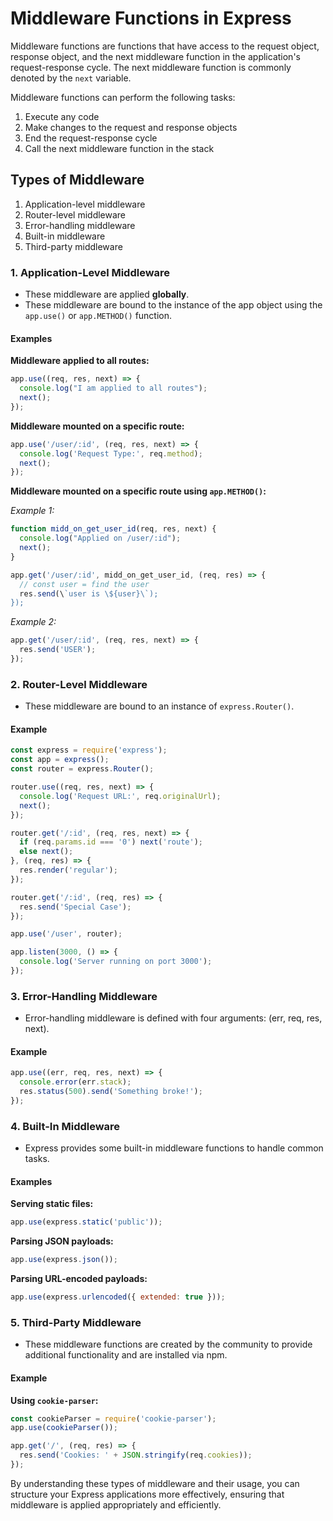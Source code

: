 
# Middleware Functions in Express

Middleware functions are functions that have access to the request object, response object, and the next middleware function in the application's request-response cycle. The next middleware function is commonly denoted by the `next` variable.

Middleware functions can perform the following tasks:
1. Execute any code
2. Make changes to the request and response objects
3. End the request-response cycle
4. Call the next middleware function in the stack

## Types of Middleware

1. Application-level middleware
2. Router-level middleware
3. Error-handling middleware
4. Built-in middleware
5. Third-party middleware

### 1. Application-Level Middleware

- These middleware are applied **globally**.
- These middleware are bound to the instance of the app object using the `app.use()` or `app.METHOD()` function.

#### Examples

**Middleware applied to all routes:**
```javascript
app.use((req, res, next) => {
  console.log("I am applied to all routes");
  next();
});
```

**Middleware mounted on a specific route:**
```javascript
app.use('/user/:id', (req, res, next) => {
  console.log('Request Type:', req.method);
  next();
});
```

**Middleware mounted on a specific route using `app.METHOD()`:**

_Example 1:_
```javascript
function midd_on_get_user_id(req, res, next) {
  console.log("Applied on /user/:id");
  next();
}

app.get('/user/:id', midd_on_get_user_id, (req, res) => {
  // const user = find the user
  res.send(\`user is \${user}\`);
});
```

_Example 2:_
```javascript
app.get('/user/:id', (req, res, next) => {
  res.send('USER');
});
```

### 2. Router-Level Middleware

- These middleware are bound to an instance of `express.Router()`.

#### Example

```javascript
const express = require('express');
const app = express();
const router = express.Router();

router.use((req, res, next) => {
  console.log('Request URL:', req.originalUrl);
  next();
});

router.get('/:id', (req, res, next) => {
  if (req.params.id === '0') next('route');
  else next();
}, (req, res) => {
  res.render('regular');
});

router.get('/:id', (req, res) => {
  res.send('Special Case');
});

app.use('/user', router);

app.listen(3000, () => {
  console.log('Server running on port 3000');
});
```

### 3. Error-Handling Middleware

- Error-handling middleware is defined with four arguments: (err, req, res, next).

#### Example

```javascript
app.use((err, req, res, next) => {
  console.error(err.stack);
  res.status(500).send('Something broke!');
});
```

### 4. Built-In Middleware

- Express provides some built-in middleware functions to handle common tasks.

#### Examples

**Serving static files:**
```javascript
app.use(express.static('public'));
```

**Parsing JSON payloads:**
```javascript
app.use(express.json());
```

**Parsing URL-encoded payloads:**
```javascript
app.use(express.urlencoded({ extended: true }));
```

### 5. Third-Party Middleware

- These middleware functions are created by the community to provide additional functionality and are installed via npm.

#### Example

**Using `cookie-parser`:**
```javascript
const cookieParser = require('cookie-parser');
app.use(cookieParser());

app.get('/', (req, res) => {
  res.send('Cookies: ' + JSON.stringify(req.cookies));
});
```

By understanding these types of middleware and their usage, you can structure your Express applications more effectively, ensuring that middleware is applied appropriately and efficiently.
